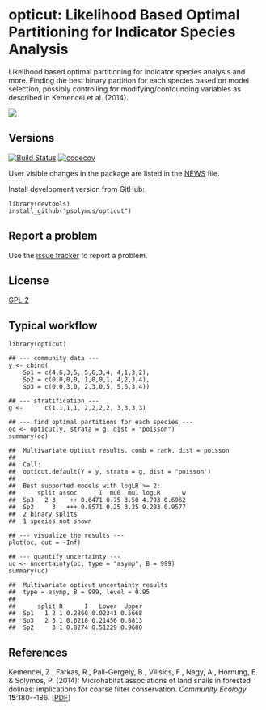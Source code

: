 # opticut: Likelihood Based Optimal Partitioning for Indicator Species Analysis

Likelihood based optimal partitioning for indicator species analysis and more.
Finding the best binary partition for each species based on
model selection, possibly controlling for modifying/confounding
variables as described in Kemencei et al. (2014).

![](https://github.com/psolymos/opticut/raw/master/extras/oc-logo.gif)

## Versions

[![Build Status](https://travis-ci.org/psolymos/opticut.svg?branch=master)](https://travis-ci.org/psolymos/opticut) [![codecov](https://codecov.io/gh/psolymos/opticut/branch/master/graph/badge.svg)](https://codecov.io/gh/psolymos/opticut)

User visible changes in the package are listed in the [NEWS](https://github.com/psolymos/opticut/blob/master/NEWS.md) file.

Install development version from GitHub:

```
library(devtools)
install_github("psolymos/opticut")
```

## Report a problem

Use the [issue tracker](https://github.com/psolymos/opticut/issues)
to report a problem.

## License

[GPL-2](https://www.gnu.org/licenses/old-licenses/gpl-2.0.en.html)

## Typical workflow

```
library(opticut)

## --- community data ---
y <- cbind(
    Sp1 = c(4,6,3,5, 5,6,3,4, 4,1,3,2),
    Sp2 = c(0,0,0,0, 1,0,0,1, 4,2,3,4),
    Sp3 = c(0,0,3,0, 2,3,0,5, 5,6,3,4))

## --- stratification ---
g <-      c(1,1,1,1, 2,2,2,2, 3,3,3,3)

## --- find optimal partitions for each species ---
oc <- opticut(y, strata = g, dist = "poisson")
summary(oc)

##  Multivariate opticut results, comb = rank, dist = poisson
##
##  Call:
##  opticut.default(Y = y, strata = g, dist = "poisson")
##
##  Best supported models with logLR >= 2:
##      split assoc      I  mu0  mu1 logLR      w
##  Sp3   2 3    ++ 0.6471 0.75 3.50 4.793 0.6962
##  Sp2     3   +++ 0.8571 0.25 3.25 9.203 0.9577
##  2 binary splits
##  1 species not shown

## --- visualize the results ---
plot(oc, cut = -Inf)

## --- quantify uncertainty ---
uc <- uncertainty(oc, type = "asymp", B = 999)
summary(uc)

##  Multivariate opticut uncertainty results
##  type = asymp, B = 999, level = 0.95
##
##      split R      I   Lower  Upper
##  Sp1   1 2 1 0.2860 0.02341 0.5668
##  Sp3   2 3 1 0.6218 0.21456 0.8813
##  Sp2     3 1 0.8274 0.51229 0.9680
```

## References

Kemencei, Z., Farkas, R., Pall-Gergely, B., Vilisics, F., Nagy, A., Hornung,
E. & Solymos, P. (2014): Microhabitat associations of land snails in
forested dolinas: implications for coarse filter conservation.
_Community Ecology_ **15**:180--186. [[PDF](https://drive.google.com/file/d/0B-q59n6LIwYPWnBjLUxvcXJVUXc/view?usp=sharing)]
